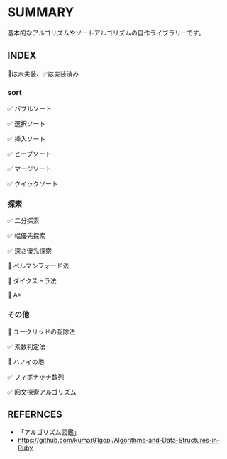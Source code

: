 # SUMMARY
基本的なアルゴリズムやソートアルゴリズムの自作ライブラリーです。

## INDEX
🔵は未実装、✅は実装済み

### sort
✅ バブルソート

✅ 選択ソート

✅ 挿入ソート

✅ ヒープソート

✅ マージソート

✅ クイックソート

### 探索
✅ 二分探索

✅ 幅優先探索

✅ 深さ優先探索

🔵 ベルマンフォード法

🔵 ダイクストラ法

🔵 A*

### その他
🔵 ユークリッドの互除法

✅ 素数判定法

🔵 ハノイの塔

✅ フィボナッチ数列

✅ 回文探索アルゴリズム

## REFERNCES
- 「アルゴリズム図鑑」
- https://github.com/kumar91gopi/Algorithms-and-Data-Structures-in-Ruby

